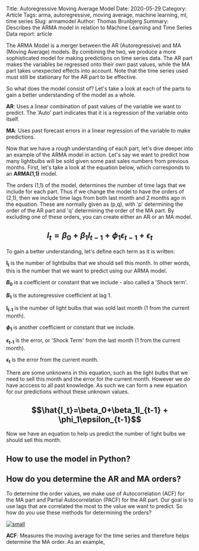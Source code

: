 Title: Autoregressive Moving Average Model
Date: 2020-05-29
Category: Article
Tags: arma, autoregressive, moving average, machine learning, ml, time series
Slug: armamodel
Author: Thomas Brunbjerg
Summary: Describes the ARMA model in relation to Machine Learning and Time Series Data
report: article

The ARMA Model is a merger between the AR (Autoregressive) and MA (Moving Average) models. By combining the two, we produce a more sophisticated model for making predictions on time series data. The AR part makes the variables be regressed onto their own past values, while the MA part takes unexpected effects into account. Note that the time series used must still be stationary for the AR part to be effective. 

So what does the model consist of? Let's take a look at each of the parts to gain a better understanding of the model as a whole.

**AR**: Uses a linear combination of past values of the variable we want to predict. The 'Auto' part indicates that it is a regression of the variable onto itself. 

**MA**: Uses past forecast errors in a linear regression of the variable to make predictions. 

Now that we have a rough understanding of each part, let's dive deeper into an example of the ARMA model in action. Let's say we want to predict how many lightbulbs will be sold given some past sales numbers from previous months. First, let's take a look at the equation below, which corresponds to an **ARMA(1,1)** model.

The orders (1,1) of the model, determines the number of time lags that we include for each part. Thus if we change the model to have the orders of (2,1), then we include time lags from both last month and 2 months ago in the equation. These are normally given as (p,q), with 'p' determining the order of the AR part and 'q' determining the order of the MA part. By excluding one of these orders, you can create either an AR or an MA model. 


## $$l_t=\beta_0+\beta_1l_{t-1} + \phi_1\epsilon_{t-1}+\epsilon_t$$

To gain a better understanding, let's define each term as it is written:

**l<sub>t</sub>** is the number of lightbulbs that we should sell this month. In other words, this is the number that we want to predict using our ARMA model.

**$B$<sub>0</sub>** is a coefficient or constant that we include - also called a 'Shock term'. 

**$B$<sub>1</sub>** is the autoregressive coefficient at lag 1.

**l<sub>t-1</sub>** is the number of light bulbs that was sold last month (1 from the current month).

**$\phi$<sub>1</sub>** is another coefficient or constant that we include.

**$\epsilon$<sub>t-1</sub>** is the error, or 'Shock Term' from the last month (1 from the current month).

**$\epsilon$<sub>t</sub>** is the error from the current month.

There are some unknowns in this equation, such as the light bulbs that we need to sell this month and the error for the current month. However we *do* have acccess to all past knowledge. As such we can form a new equation for our predictions without these unknown values. 

## $$\hat{l_t}=\beta_0+\beta_1l_{t-1} + \phi_1\epsilon_{t-1}$$

Now we have an equation to help us predict the number of light bulbs we should sell this month. 

## How to use the model in Python?

## How do you determine the AR and MA orders?
To determine the order values, we make use of Autocorrelation (ACF) for the MA part and Partial Autocorrelation (PACF) for the AR part. Our goal is to use lags that are correlated the most to the value we want to predict. So how do you use these methods for determining the orders?

[![small]({static}/img/article/arma_acf_pacf.png)]({static}/img/article/arma_acf_pacf.png)


**ACF**: Measures the moving average for the time series and therefore helps determine the MA order. As an example, 

